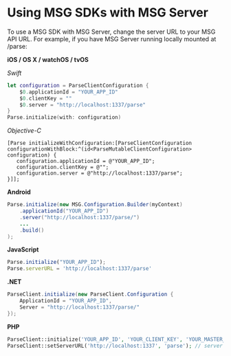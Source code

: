 # Using MSG SDKs with MSG Server

To use a MSG SDK with MSG Server, change the server URL to your MSG API URL. For example, if you have MSG Server running locally mounted at /parse:

**iOS / OS X / watchOS / tvOS**

_Swift_

```swift
let configuration = ParseClientConfiguration {
    $0.applicationId = "YOUR_APP_ID"
    $0.clientKey = ""
    $0.server = "http://localhost:1337/parse"
}
Parse.initialize(with: configuration)
```

_Objective-C_

```objc
[Parse initializeWithConfiguration:[ParseClientConfiguration configurationWithBlock:^(id<ParseMutableClientConfiguration> configuration) {
   configuration.applicationId = @"YOUR_APP_ID";
   configuration.clientKey = @"";
   configuration.server = @"http://localhost:1337/parse";
}]];
```

**Android**

```java
Parse.initialize(new MSG.Configuration.Builder(myContext)
    .applicationId("YOUR_APP_ID")
    .server("http://localhost:1337/parse/")
    ...
    .build()
);
```

**JavaScript**

```js
Parse.initialize("YOUR_APP_ID");
Parse.serverURL = 'http://localhost:1337/parse'
```

**.NET**

```csharp
ParseClient.initialize(new ParseClient.Configuration {
    ApplicationId = "YOUR_APP_ID",
    Server = "http://localhost:1337/parse/"
});
```

**PHP**

```php
ParseClient::initialize('YOUR_APP_ID', 'YOUR_CLIENT_KEY', 'YOUR_MASTER_KEY');
ParseClient::setServerURL('http://localhost:1337', 'parse'); // server url & mount path passed separately
```
